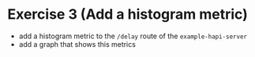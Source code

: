 # Exercise 3 (Add a histogram metric)

- add a histogram metric to the `/delay` route of the `example-hapi-server`
- add a graph that shows this metrics